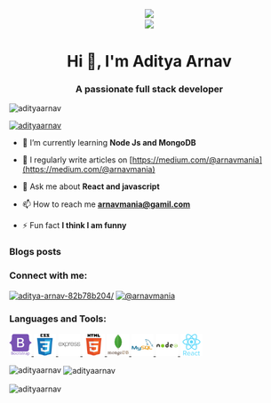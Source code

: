 <div align="center" height="200px"> <img src="https://github.com/AdityaArnav/100-days-50-project/blob/main/Assignment/github-header-image%20(2).png?raw=true"> </div>
<div align="center"> <img src="https://camo.githubusercontent.com/f6c5b94c1934b64f88546e0253e91503af0501f5343142cacf8972cf0ae27919/68747470733a2f2f6f6e6c796c696e6b732e70726f2f77702d636f6e74656e742f75706c6f6164732f323032312f30312f6d61696e2d71696d672d66613762346264633362326637336537343965356332633634366434616531332e676966"> </div>
<h1 align="center">Hi 👋, I'm Aditya Arnav</h1>
<h3 align="center">A passionate full stack developer</h3>

<p align="left"> <img src="https://komarev.com/ghpvc/?username=adityaarnav&label=Profile%20views&color=0e75b6&style=flat" alt="adityaarnav" /> </p>

<p align="left"> <a href="https://github.com/ryo-ma/github-profile-trophy"><img src="https://github-profile-trophy.vercel.app/?username=adityaarnav" alt="adityaarnav" /></a> </p>

- 🌱 I’m currently learning **Node Js and MongoDB**

- 📝 I regularly write articles on [https://medium.com/@arnavmania](https://medium.com/@arnavmania)

- 💬 Ask me about **React and javascript**

- 📫 How to reach me **arnavmania@gamil.com**

- ⚡ Fun fact **I think I am funny**

### Blogs posts
<!-- BLOG-POST-LIST:START -->
<!-- BLOG-POST-LIST:END -->

<h3 align="left">Connect with me:</h3>
<p align="left">
<a href="https://linkedin.com/in/aditya-arnav-82b78b204/" target="blank"><img align="center" src="https://raw.githubusercontent.com/rahuldkjain/github-profile-readme-generator/master/src/images/icons/Social/linked-in-alt.svg" alt="aditya-arnav-82b78b204/" height="30" width="40" /></a>
<a href="https://medium.com/@arnavmania" target="blank"><img align="center" src="https://raw.githubusercontent.com/rahuldkjain/github-profile-readme-generator/master/src/images/icons/Social/medium.svg" alt="@arnavmania" height="30" width="40" /></a>
</p>

<h3 align="left">Languages and Tools:</h3>
<p align="left"> <a href="https://getbootstrap.com" target="_blank" rel="noreferrer"> <img src="https://raw.githubusercontent.com/devicons/devicon/master/icons/bootstrap/bootstrap-plain-wordmark.svg" alt="bootstrap" width="40" height="40"/> </a> <a href="https://www.w3schools.com/css/" target="_blank" rel="noreferrer"> <img src="https://raw.githubusercontent.com/devicons/devicon/master/icons/css3/css3-original-wordmark.svg" alt="css3" width="40" height="40"/> </a> <a href="https://expressjs.com" target="_blank" rel="noreferrer"> <img src="https://raw.githubusercontent.com/devicons/devicon/master/icons/express/express-original-wordmark.svg" alt="express" width="40" height="40"/> </a> <a href="https://www.w3.org/html/" target="_blank" rel="noreferrer"> <img src="https://raw.githubusercontent.com/devicons/devicon/master/icons/html5/html5-original-wordmark.svg" alt="html5" width="40" height="40"/> </a> <a href="https://www.mongodb.com/" target="_blank" rel="noreferrer"> <img src="https://raw.githubusercontent.com/devicons/devicon/master/icons/mongodb/mongodb-original-wordmark.svg" alt="mongodb" width="40" height="40"/> </a> <a href="https://www.mysql.com/" target="_blank" rel="noreferrer"> <img src="https://raw.githubusercontent.com/devicons/devicon/master/icons/mysql/mysql-original-wordmark.svg" alt="mysql" width="40" height="40"/> </a> <a href="https://nodejs.org" target="_blank" rel="noreferrer"> <img src="https://raw.githubusercontent.com/devicons/devicon/master/icons/nodejs/nodejs-original-wordmark.svg" alt="nodejs" width="40" height="40"/> </a> <a href="https://reactjs.org/" target="_blank" rel="noreferrer"> <img src="https://raw.githubusercontent.com/devicons/devicon/master/icons/react/react-original-wordmark.svg" alt="react" width="40" height="40"/> </a> </p>

<p><img align="left" src="https://github-readme-stats.vercel.app/api/top-langs?username=adityaarnav&show_icons=true&locale=en&layout=compact" alt="adityaarnav" /></p>

<p>&nbsp;<img align="center" src="https://github-readme-stats.vercel.app/api?username=adityaarnav&show_icons=true&locale=en" alt="adityaarnav" /></p>

<p><img align="center" src="https://github-readme-streak-stats.herokuapp.com/?user=adityaarnav&" alt="adityaarnav" /></p>

